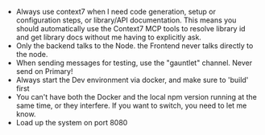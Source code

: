 - Always use context7 when I need code generation, setup or configuration steps, or
library/API documentation. This means you should automatically use the Context7 MCP
tools to resolve library id and get library docs without me having to explicitly ask.
- Only the backend talks to the Node. the Frontend never talks directly to the node.
- When sending messages for testing, use the "gauntlet" channel. Never send on Primary!
- Always start the Dev environment via docker, and make sure to 'build' first
- You can't have both the Docker and the local npm version running at the same time, or they interfere. If you want to switch, you need to let me know.
- Load up the system on port 8080